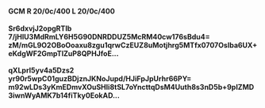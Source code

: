 #### GCM R 20/0c/400 L 20/0c/400
**Sr6dxvjJ2opgRTlb**<br/>**7/jHlU3MdRmLY6H5G90DNRDDUZ5McRM40cw176sBdu4=**<br/>**zM/mGL9O2OBoOoaxu8zgu1qrwCzEUZ8uMotjhrg5MTfx0707Oslba6UX+eKdgWF2GmpTlZuP8QPHJfoE...**<br/><br/>
**qXLprI5yv4a5Dzs2**<br/>**yr90r5wpC01guzBDjznJKNoJupd/HJiFpJpUrhr66PY=**<br/>**m92wLDs3yKmEDmvXOuSHli8tSL7oYncttqDsM4Uuth8s3nD5b+9pIZMD3iwnWyAMK7b14fiTky0EokAD...**